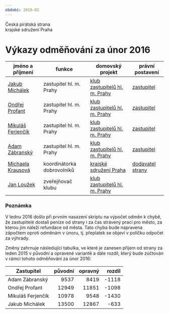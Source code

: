 ```yaml
---
období: 2016-02
---
```


Česká pirátská strana  
krajské sdružení Praha  

Výkazy odměňování za únor 2016
=======================================


jméno a příjmení          |  funkce                      |  domovský projekt                      |  právní postavení      
--------------------------|------------------------------|----------------------------------------|------------------------
[Jakub Michálek][u4]      |  zastupitel hl. m. Prahy     |  [klub zastupitelů hl. m. Prahy][p15]  |  [zastupitel][c4]      
[Ondřej Profant][u3]      |  zastupitel hl. m. Prahy     |  [klub zastupitelů hl. m. Prahy][p15]  |  [zastupitel][c3]      
[Mikuláš Ferjenčík][u17]  |  zastupitel hl. m. Prahy     |  [klub zastupitelů hl. m. Prahy][p15]  |  [zastupitel][c17]     
[Adam Zábranský][u16]     |  zastupitel hl. m. Prahy     |  [klub zastupitelů hl. m. Prahy][p15]  |  [zastupitel][c16]     
[Michaela Krausová][u7]   |  koordinátorka dobrovolníků  |  [krajské sdružení Praha][p44]         |  [dodavatel strany][c7]
[Jan Loužek][u46]         |  zveřejňovač klubu           |  [klub zastupitelů hl. m. Prahy][p15]  |                        

### Poznámka 

V lednu 2016 došlo při prvním nasazení skriptu na výpočet 
odměn k chybě, že zastupitelé dostali peníze od strany i za čas strávený prací
pro město, za kterou jim náleží refundace od města. Tato chyba bude napravena zápočtem oproti odměnám v únoru, tj. přeplatek se objeví v políčku odpočet za výhrady. 

Změny zahrnuje následující tabulka, ve které je zanesen příjem od strany za leden 2015 v původní a opravené variantě a dále rozdíl, který bude zúčtován v rámci tohoto odměňování za únor 2016:

Zastupitel | původní |	opravný |	rozdíl
---------- | ------: | -------: | -----:
Adam Zábranský |	9537 | 	8419	| -1118
Ondřej Profant |	12949 |	11851 |	-1098
Mikuláš Ferjenčík |	10978 |	9548 |	-1430
Jakub Michálek |	13500 |	12867 |	-633



[p15]: https://redmine.pirati.cz/project/15
[p44]: https://redmine.pirati.cz/project/44

[u4]: jakub-michalek/
[u3]: ondrej-profant/
[u17]: mikulas-ferjencik/
[u16]: adam-zabransky/
[u7]: michaela-krausova/
[u46]: jan-louzek/

[c4]: https://smlouvy.pirati.cz/smlouvy/2014/11/13/jakub-michalek/index.html
[c3]: https://smlouvy.pirati.cz/smlouvy/2014/11/13/ondrej-profant/index.html
[c17]: https://smlouvy.pirati.cz/smlouvy/2014/11/13/mikulas-ferjencik/index.html
[c16]: https://smlouvy.pirati.cz/smlouvy/2014/11/13/adam-zabransky/index.html
[c7]: https://smlouvy.pirati.cz/smlouvy/2016/01/04/koordinator-misa/
